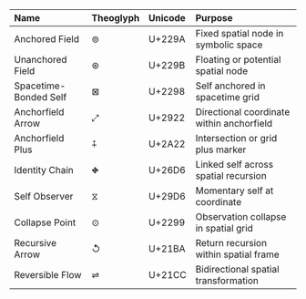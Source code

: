 | Name                  | Theoglyph   | Unicode   | Purpose                                   |
|:----------------------|:------------|:----------|:------------------------------------------|
| Anchored Field        | ⊚           | U+229A    | Fixed spatial node in symbolic space      |
| Unanchored Field      | ⊛           | U+229B    | Floating or potential spatial node        |
| Spacetime-Bonded Self | ⊠           | U+2298    | Self anchored in spacetime grid           |
| Anchorfield Arrow     | ⤢           | U+2922    | Directional coordinate within anchorfield |
| Anchorfield Plus      | ⨢           | U+2A22    | Intersection or grid plus marker          |
| Identity Chain        | ⛖           | U+26D6    | Linked self across spatial recursion      |
| Self Observer         | ⧖           | U+29D6    | Momentary self at coordinate              |
| Collapse Point        | ⊙           | U+2299    | Observation collapse in spatial grid      |
| Recursive Arrow       | ↺           | U+21BA    | Return recursion within spatial frame     |
| Reversible Flow       | ⇌           | U+21CC    | Bidirectional spatial transformation      |